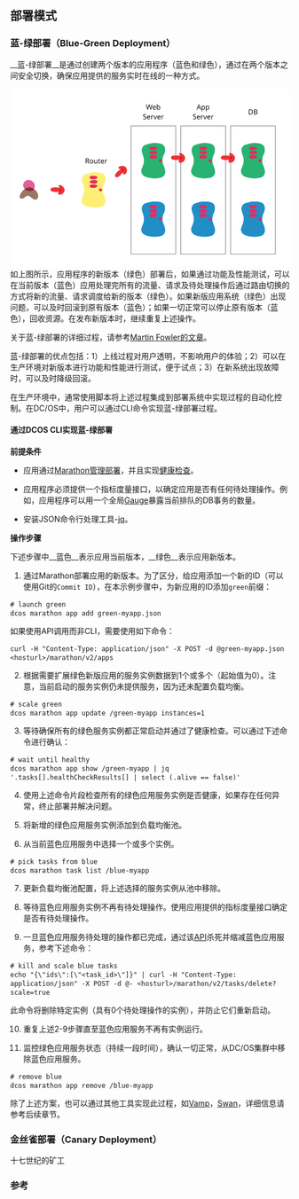 ## 部署模式

### 蓝-绿部署（Blue-Green Deployment）

__蓝-绿部署__是通过创建两个版本的应用程序（蓝色和绿色），通过在两个版本之间安全切换，确保应用提供的服务实时在线的一种方式。

![](/assets/blue_green_deployments.png)
如上图所示，应用程序的新版本（绿色）部署后，如果通过功能及性能测试，可以在当前版本（蓝色）应用处理完所有的流量、请求及待处理操作后通过路由切换的方式将新的流量、请求调度给新的版本（绿色）。如果新版应用系统（绿色）出现问题，可以及时回滚到原有版本（蓝色）；如果一切正常可以停止原有版本（蓝色），回收资源。在发布新版本时，继续重复上述操作。

关于蓝-绿部署的详细过程，请参考[Martin Fowler的文章](https://martinfowler.com/bliki/BlueGreenDeployment.html)。

蓝-绿部署的优点包括：1）上线过程对用户透明，不影响用户的体验；2）可以在生产环境对新版本进行功能和性能进行测试，便于试点；3）在新系统出现故障时，可以及时降级回滚。

在生产环境中，通常使用脚本将上述过程集成到部署系统中实现过程的自动化控制。在DC/OS中，用户可以通过CLI命令实现蓝-绿部署过程。

#### 通过DCOS CLI实现蓝-绿部署

__前提条件__

- 应用通过[Marathon管理部署](/dcos-marathon-app-deployments.md)，并且实现[健康检查](/dcos-marathon-health-checks.md)。

- 应用程序必须提供一个指标度量接口，以确定应用是否有任何待处理操作。例如，应用程序可以用一个全局[Gauge](/dcos-admin-monitoring-prometheus-concepts.md)暴露当前排队的DB事务的数量。
- 安装JSON命令行处理工具-[jq](https://stedolan.github.io/jq/)。

__操作步骤__

下述步骤中__蓝色__表示应用当前版本，__绿色__表示应用新版本。

1. 通过Marathon部署应用的新版本。为了区分，给应用添加一个新的ID（可以使用Git的`Commit ID`），在本示例步骤中，为新应用的ID添加`green`前缀：

  ```
# launch green
dcos marathon app add green-myapp.json
```
  如果使用API调用而非CLI，需要使用如下命令：
  
  ```
  curl -H "Content-Type: application/json" -X POST -d @green-myapp.json <hosturl>/marathon/v2/apps
  ```

2. 根据需要扩展绿色新版应用的服务实例数据到1个或多个（起始值为0）。注意，当前启动的服务实例仍未提供服务，因为还未配置负载均衡。

 ```
 # scale green
dcos marathon app update /green-myapp instances=1
```

3. 等待确保所有的绿色服务实例都正常启动并通过了健康检查。可以通过下述命令进行确认：

  ```
  # wait until healthy
dcos marathon app show /green-myapp | jq '.tasks[].healthCheckResults[] | select (.alive == false)'
```

4. 使用上述命令片段检查所有的绿色应用服务实例是否健康，如果存在任何异常，终止部署并解决问题。

5. 将新增的绿色应用服务实例添加到负载均衡池。

6. 从当前蓝色应用服务中选择一个或多个实例。

  ```
  # pick tasks from blue
dcos marathon task list /blue-myapp
```

7. 更新负载均衡池配置，将上述选择的服务实例从池中移除。

8. 等待蓝色应用服务实例不再有待处理操作。使用应用提供的指标度量接口确定是否有待处理操作。

9. 一旦蓝色应用服务待处理的操作都已完成，通过该[API](https://mesosphere.github.io/marathon/docs/rest-api.html#post-v2-tasks-delete)杀死并缩减蓝色应用服务，参考下述命令：

  ```
  # kill and scale blue tasks
echo "{\"ids\":[\"<task_id>\"]}" | curl -H "Content-Type: application/json" -X POST -d @- <hosturl>/marathon/v2/tasks/delete?scale=true
```
  此命令将删除特定实例（具有0个待处理操作的实例），并防止它们重新启动。
  
10. 重复上述2-9步骤直至蓝色应用服务不再有实例运行。

11. 监控绿色应用服务状态（持续一段时间），确认一切正常，从DC/OS集群中移除蓝色应用服务。

  ```
  # remove blue
dcos marathon app remove /blue-myapp
```

除了上述方案，也可以通过其他工具实现此过程，如[Vamp](http://vamp.io/)，[Swan](https://github.com/Dataman-Cloud/swan)，详细信息请参考后续章节。

### 金丝雀部署（Canary Deployment）

十七世纪的矿工

### 参考